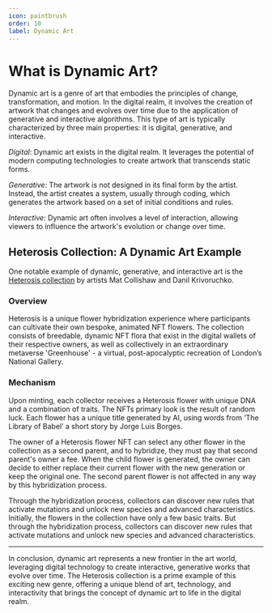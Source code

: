 ```yaml
---
icon: paintbrush
order: 10
label: Dynamic Art
---
```


# What is Dynamic Art?

Dynamic art is a genre of art that embodies the principles of change, transformation, and motion. In the digital realm, it involves the creation of artwork that changes and evolves over time due to the application of generative and interactive algorithms. This type of art is typically characterized by three main properties: it is digital, generative, and interactive.

*Digital*: Dynamic art exists in the digital realm. It leverages the potential of modern computing technologies to create artwork that transcends static forms.

*Generative*: The artwork is not designed in its final form by the artist. Instead, the artist creates a system, usually through coding, which generates the artwork based on a set of initial conditions and rules.

*Interactive*: Dynamic art often involves a level of interaction, allowing viewers to influence the artwork's evolution or change over time.


## Heterosis Collection: A Dynamic Art Example

One notable example of dynamic, generative, and interactive art is the [Heterosis collection](https://og.art/collections/heterosis/) by artists Mat Collishaw and Danil Krivoruchko.


### Overview

Heterosis is a unique flower hybridization experience where participants can cultivate their own bespoke, animated NFT flowers. The collection consists of breedable, dynamic NFT flora that exist in the digital wallets of their respective owners, as well as collectively in an extraordinary metaverse 'Greenhouse' - a virtual, post-apocalyptic recreation of London’s National Gallery.


### Mechanism

Upon minting, each collector receives a Heterosis flower with unique DNA and a combination of traits. The NFTs primary look is the result of random luck. Each flower has a unique title generated by AI, using words from ‘The Library of Babel’ a short story by Jorge Luis Borges.

The owner of a Heterosis flower NFT can select any other flower in the collection as a second parent, and to hybridize, they must pay that second parent's owner a fee. When the child flower is generated, the owner can decide to either replace their current flower with the new generation or keep the original one. The second parent flower is not affected in any way by this hybridization process.

Through the hybridization process, collectors can discover new rules that activate mutations and unlock new species and advanced characteristics. Initially, the flowers in the collection have only a few basic traits. But through the hybridization process, collectors can discover new rules that activate mutations and unlock new species and advanced characteristics.

---

In conclusion, dynamic art represents a new frontier in the art world, leveraging digital technology to create interactive, generative works that evolve over time. The Heterosis collection is a prime example of this exciting new genre, offering a unique blend of art, technology, and interactivity that brings the concept of dynamic art to life in the digital realm.
